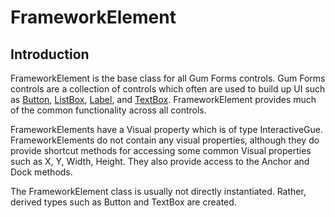 # FrameworkElement

## Introduction

FrameworkElement is the base class for all Gum Forms controls. Gum Forms controls are a collection of controls which often are used to build up UI such as [Button](../button.md), [ListBox](../listbox.md), [Label](../label.md), and [TextBox](../textbox.md). FrameworkElement provides much of the common functionality across all controls.

FrameworkElements have a Visual property which is of type InteractiveGue. FrameworkElements do not contain any visual properties, although they do provide shortcut methods for accessing some common Visual properties such as X, Y, Width, Height. They also provide access to the Anchor and Dock methods.

The FrameworkElement class is usually not directly instantiated. Rather, derived types such as Button and TextBox are created.
